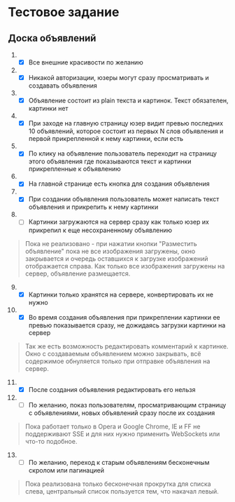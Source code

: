 Тестовое задание
================

Доска объявлений
----------------

1. - [x] Все внешние красивости по желанию
2. - [x] Никакой авторизации, юзеры могут сразу просматривать и создавать объявления
3. - [x] Объявление состоит из plain текста и картинок. Текст обязателен, картинки нет
4. - [x] При заходе на главную страницу юзер видит превью последних 10 объявлений, которое состоит из первых N слов объявления и первой прикрепленной к нему картинки, если есть
5. - [x] По клику на объявление пользователь переходит на страницу этого объявления где показываются текст и картинки прикрепленные к объявлению
6. - [x] На главной странице есть кнопка для создания объявления
7. - [x] При создании объявления пользователь может написать текст объявления и прикрепить к нему картинки
8. - [ ] Картинки загружаются на сервер сразу как только юзер их прикрепил к еще несохраненному объявлению
 
  > Пока не реализовано - при нажатии кнопки "Разместить объявление" пока не все изображения загружены, окно закрывается и очередь оставшихся к загрузке изображений отображается справа. Как только все изображения загружены на сервер, объявление размещается.
9. - [x] Картинки только хранятся на сервере, конвертировать их не нужно
10. - [x] Во время создания объявления при прикреплении картинки ее превью показывается сразу, не дожидаясь загрузки картинки на сервер

  > Так же есть возможность редактировать комментарий к картинке. Окно с создаваемым объявлением можно закрывать, всё содержимое обнуляется только при отправке объявления на сервер.
11. - [x] После создания объявления редактировать его нельзя
12. - [ ] По желанию, показ пользователям, просматривающим страницу с объявлениями, новых объявлений сразу после их создания

  > Пока работает только в Opera и Google Chrome, IE и FF не поддерживают SSE и для них нужно применить WebSockets или что-то подобное.
13. - [ ] По желанию, переход к старым объявлениям бесконечным скролом или пагинацией

  > Пока реализована только бесконечная прокрутка для списка слева, центральный список пользуется тем, что накачал левый.
